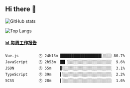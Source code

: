 ## Hi there 👋

![GitHub stats](https://github-readme-stats.orilight.top/api?username=orilights)

![Top Langs](https://github-readme-stats.orilight.top/api/top-langs/?username=orilights&layout=compact)

<!-- waka-box start -->
#### <a href="https://gist.github.com/92c8d5b388768c10efcba86e82b7c4fb" target="_blank">📊 每周工作报告</a>
```text
Vue.js         🕓 24h13m ██████████████████▌░░░░ 80.7%
JavaScript     🕓 2h53m  ██▏░░░░░░░░░░░░░░░░░░░░  9.6%
JSON           🕓 55m    ▋░░░░░░░░░░░░░░░░░░░░░░  3.1%
TypeScript     🕓 39m    ▍░░░░░░░░░░░░░░░░░░░░░░  2.2%
SCSS           🕓 28m    ▎░░░░░░░░░░░░░░░░░░░░░░  1.6%
```
<!-- Powered by https://github.com/journey-ad/waka-box-go . -->
<!-- waka-box end -->
